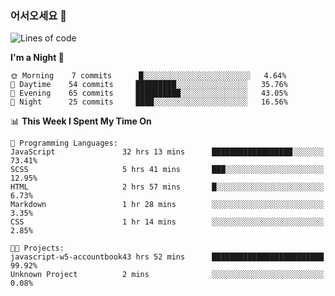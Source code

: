### 어서오세요 👋

<!--START_SECTION:waka-->
![Lines of code](https://img.shields.io/badge/From%20Hello%20World%20I%27ve%20Written-5.3%20million%20lines%20of%20code-blue)

**I'm a Night 🦉** 

```text
🌞 Morning    7 commits      █░░░░░░░░░░░░░░░░░░░░░░░░   4.64% 
🌆 Daytime    54 commits     █████████░░░░░░░░░░░░░░░░   35.76% 
🌃 Evening    65 commits     ██████████░░░░░░░░░░░░░░░   43.05% 
🌙 Night      25 commits     ████░░░░░░░░░░░░░░░░░░░░░   16.56%

```


📊 **This Week I Spent My Time On** 

```text
💬 Programming Languages: 
JavaScript               32 hrs 13 mins      ██████████████████░░░░░░░   73.41% 
SCSS                     5 hrs 41 mins       ███░░░░░░░░░░░░░░░░░░░░░░   12.95% 
HTML                     2 hrs 57 mins       █░░░░░░░░░░░░░░░░░░░░░░░░   6.73% 
Markdown                 1 hr 28 mins        ░░░░░░░░░░░░░░░░░░░░░░░░░   3.35% 
CSS                      1 hr 14 mins        ░░░░░░░░░░░░░░░░░░░░░░░░░   2.85%

🐱‍💻 Projects: 
javascript-w5-accountbook43 hrs 52 mins      █████████████████████████   99.92% 
Unknown Project          2 mins              ░░░░░░░░░░░░░░░░░░░░░░░░░   0.08%

```


<!--END_SECTION:waka-->
